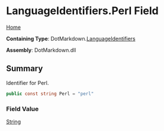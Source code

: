 # LanguageIdentifiers\.Perl Field

[Home](../../../README.md)

**Containing Type**: DotMarkdown\.[LanguageIdentifiers](../README.md)

**Assembly**: DotMarkdown\.dll

## Summary

Identifier for Perl\.

```csharp
public const string Perl = "perl"
```

### Field Value

[String](https://docs.microsoft.com/en-us/dotnet/api/system.string)

